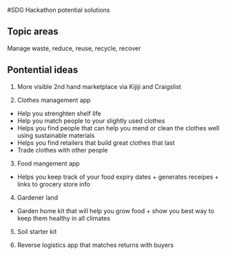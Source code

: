 #SDG Hackathon potential solutions



## Topic areas
Manage waste, reduce, reuse, recycle, recover

## Pontential ideas
1) More visible 2nd hand marketplace via Kijiji and Craigslist

2) Clothes management app
 - Help you strenghten shelf life
 - Help you match people to your slightly used clothes
 - Helps you find people that can help you mend or clean the clothes well using sustainable materials
 - Helps you find retailers that build great clothes that last
 - Trade clothes with other people

3) Food mangement app
- Helps you keep track of your food expiry dates + generates receipes + links to grocery store info

4) Gardener land
- Garden home kit that will help you grow food + show you best way to keep them healthy in all climates

5) Soil starter kit

6) Reverse logistics app that matches returns with buyers

